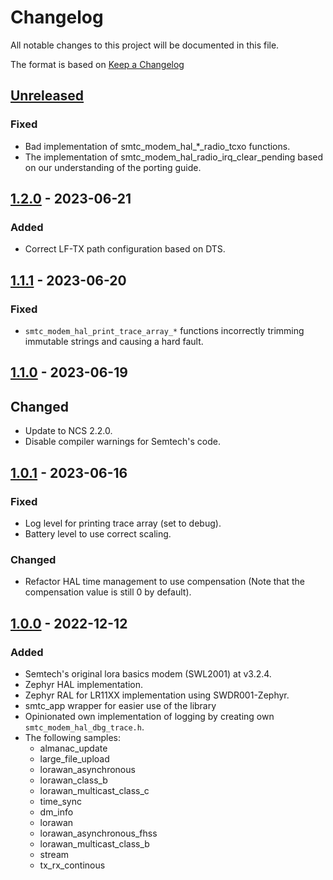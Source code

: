 # Changelog

All notable changes to this project will be documented in this file.

The format is based on [Keep a Changelog](https://keepachangelog.com/en/1.0.0/)

## [Unreleased]

### Fixed

-   Bad implementation of smtc_modem_hal_*_radio_tcxo functions.
-   The implementation of smtc_modem_hal_radio_irq_clear_pending based on our understanding of the porting guide.

## [1.2.0] - 2023-06-21

### Added

-   Correct LF-TX path configuration based on DTS.

## [1.1.1] - 2023-06-20

### Fixed

-   `smtc_modem_hal_print_trace_array_*` functions incorrectly trimming immutable strings and causing a hard fault.

## [1.1.0] - 2023-06-19

## Changed

-   Update to NCS 2.2.0.
-   Disable compiler warnings for Semtech's code.

## [1.0.1] - 2023-06-16

### Fixed

-   Log level for printing trace array (set to debug).
-   Battery level to use correct scaling.

### Changed

-   Refactor HAL time management to use compensation (Note that the compensation value is still 0 by default).

## [1.0.0] - 2022-12-12

### Added

-   Semtech's original lora basics modem (SWL2001) at v3.2.4.
-   Zephyr HAL implementation.
-   Zephyr RAL for LR11XX implementation using SWDR001-Zephyr.
-   smtc_app wrapper for easier use of the library
-   Opinionated own implementation of logging by creating own `smtc_modem_hal_dbg_trace.h`.
-   The following samples:
    -   almanac_update
    -   large_file_upload
    -   lorawan_asynchronous
    -   lorawan_class_b
    -   lorawan_multicast_class_c
    -   time_sync
    -   dm_info
    -   lorawan
    -   lorawan_asynchronous_fhss
    -   lorawan_multicast_class_b
    -   stream
    -   tx_rx_continous

[Unreleased]: https://github.com/IRNAS/SWL2001-Zephyr/compare/v1.2.0...HEAD

[1.2.0]: https://github.com/IRNAS/SWL2001-Zephyr/compare/v1.1.1...v1.2.0

[1.1.1]: https://github.com/IRNAS/SWL2001-Zephyr/compare/v1.1.0...v1.1.1

[1.1.0]: https://github.com/IRNAS/SWL2001-Zephyr/compare/v1.0.1...v1.1.0

[1.0.1]: https://github.com/IRNAS/SWL2001-Zephyr/compare/v1.0.0...v1.0.1

[1.0.0]: https://github.com/IRNAS/SWL2001-Zephyr/compare/52a1e1e0301ef9fc9b7c1418cee0aed9ef185e0d...v1.0.0
